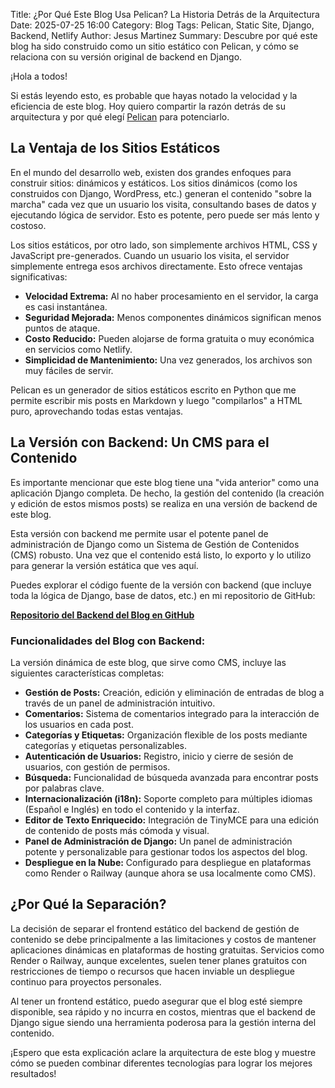 Title: ¿Por Qué Este Blog Usa Pelican? La Historia Detrás de la Arquitectura
Date: 2025-07-25 16:00
Category: Blog
Tags: Pelican, Static Site, Django, Backend, Netlify
Author: Jesus Martinez
Summary: Descubre por qué este blog ha sido construido como un sitio estático con Pelican, y cómo se relaciona con su versión original de backend en Django.

¡Hola a todos!

Si estás leyendo esto, es probable que hayas notado la velocidad y la eficiencia de este blog. Hoy quiero compartir la razón detrás de su arquitectura y por qué elegí [Pelican](https://getpelican.com/) para potenciarlo.

## La Ventaja de los Sitios Estáticos

En el mundo del desarrollo web, existen dos grandes enfoques para construir sitios: dinámicos y estáticos. Los sitios dinámicos (como los construidos con Django, WordPress, etc.) generan el contenido "sobre la marcha" cada vez que un usuario los visita, consultando bases de datos y ejecutando lógica de servidor. Esto es potente, pero puede ser más lento y costoso.

Los sitios estáticos, por otro lado, son simplemente archivos HTML, CSS y JavaScript pre-generados. Cuando un usuario los visita, el servidor simplemente entrega esos archivos directamente. Esto ofrece ventajas significativas:

*   **Velocidad Extrema:** Al no haber procesamiento en el servidor, la carga es casi instantánea.
*   **Seguridad Mejorada:** Menos componentes dinámicos significan menos puntos de ataque.
*   **Costo Reducido:** Pueden alojarse de forma gratuita o muy económica en servicios como Netlify.
*   **Simplicidad de Mantenimiento:** Una vez generados, los archivos son muy fáciles de servir.

Pelican es un generador de sitios estáticos escrito en Python que me permite escribir mis posts en Markdown y luego "compilarlos" a HTML puro, aprovechando todas estas ventajas.

## La Versión con Backend: Un CMS para el Contenido

Es importante mencionar que este blog tiene una "vida anterior" como una aplicación Django completa. De hecho, la gestión del contenido (la creación y edición de estos mismos posts) se realiza en una versión de backend de este blog.

Esta versión con backend me permite usar el potente panel de administración de Django como un Sistema de Gestión de Contenidos (CMS) robusto. Una vez que el contenido está listo, lo exporto y lo utilizo para generar la versión estática que ves aquí.

Puedes explorar el código fuente de la versión con backend (que incluye toda la lógica de Django, base de datos, etc.) en mi repositorio de GitHub:

[**Repositorio del Backend del Blog en GitHub**](https://github.com/CodeByJesus/404-blog)

### Funcionalidades del Blog con Backend:

La versión dinámica de este blog, que sirve como CMS, incluye las siguientes características completas:

*   **Gestión de Posts:** Creación, edición y eliminación de entradas de blog a través de un panel de administración intuitivo.
*   **Comentarios:** Sistema de comentarios integrado para la interacción de los usuarios en cada post.
*   **Categorías y Etiquetas:** Organización flexible de los posts mediante categorías y etiquetas personalizables.
*   **Autenticación de Usuarios:** Registro, inicio y cierre de sesión de usuarios, con gestión de permisos.
*   **Búsqueda:** Funcionalidad de búsqueda avanzada para encontrar posts por palabras clave.
*   **Internacionalización (i18n):** Soporte completo para múltiples idiomas (Español e Inglés) en todo el contenido y la interfaz.
*   **Editor de Texto Enriquecido:** Integración de TinyMCE para una edición de contenido de posts más cómoda y visual.
*   **Panel de Administración de Django:** Un panel de administración potente y personalizable para gestionar todos los aspectos del blog.
*   **Despliegue en la Nube:** Configurado para despliegue en plataformas como Render o Railway (aunque ahora se usa localmente como CMS).

## ¿Por Qué la Separación?

La decisión de separar el frontend estático del backend de gestión de contenido se debe principalmente a las limitaciones y costos de mantener aplicaciones dinámicas en plataformas de hosting gratuitas. Servicios como Render o Railway, aunque excelentes, suelen tener planes gratuitos con restricciones de tiempo o recursos que hacen inviable un despliegue continuo para proyectos personales.

Al tener un frontend estático, puedo asegurar que el blog esté siempre disponible, sea rápido y no incurra en costos, mientras que el backend de Django sigue siendo una herramienta poderosa para la gestión interna del contenido.

¡Espero que esta explicación aclare la arquitectura de este blog y muestre cómo se pueden combinar diferentes tecnologías para lograr los mejores resultados!